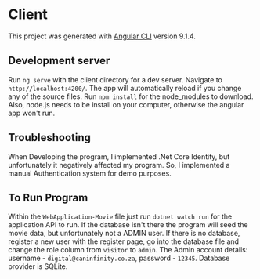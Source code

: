 # Client

This project was generated with [Angular CLI](https://github.com/angular/angular-cli) version 9.1.4.

## Development server

Run `ng serve` with the client directory for a dev server. Navigate to `http://localhost:4200/`. The app will automatically reload if you change any of the source files. Run `npm install` for the node_modules to download. Also, node.js needs to be install on your computer, otherwise the angular app won't run.

## Troubleshooting

When Developing the program, I implemented .Net Core Identity, but unfortunately it negatively affected my program. So, I implemented a manual Authentication system for demo purposes. 

## To Run Program

Within the `WebApplication-Movie` file just run `dotnet watch run` for the application API to run. If the database isn't there the program will seed the movie data, but unfortunately not a ADMIN user. If there is no database, register a new user with the register page, go into the database file and change the role column from `visitor` to `admin`.
The Admin account details: username - `digital@caninfinity.co.za`, password - `12345`. Database provider is SQLite.
